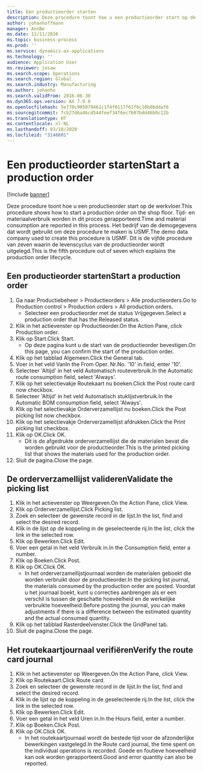 ```yaml
---
title: Een productieorder starten
description: Deze procedure toont hoe u een productieorder start op de werkvloer.
author: johanhoffmann
manager: AnnBe
ms.date: 11/11/2016
ms.topic: business-process
ms.prod: ''
ms.service: dynamics-ax-applications
ms.technology: ''
audience: Application User
ms.reviewer: josaw
ms.search.scope: Operations
ms.search.region: Global
ms.search.industry: Manufacturing
ms.author: johanho
ms.search.validFrom: 2016-06-30
ms.dyn365.ops.version: AX 7.0.0
ms.openlocfilehash: 5e770c905079461c1f4f0117f61f6c10b86ddaf6
ms.sourcegitcommit: fcb27d6a46cd544feef34f6ec7607bdd46b0c12b
ms.translationtype: HT
ms.contentlocale: nl-NL
ms.lasthandoff: 03/18/2020
ms.locfileid: "3146601"
---
```

# <a name="start-a-production-order"></a><span data-ttu-id="8bef9-103">Een productieorder starten</span><span class="sxs-lookup"><span data-stu-id="8bef9-103">Start a production order</span></span>

[!include [banner](../../includes/banner.md)]

<span data-ttu-id="8bef9-104">Deze procedure toont hoe u een productieorder start op de werkvloer.</span><span class="sxs-lookup"><span data-stu-id="8bef9-104">This procedure shows how to start a production order on the shop floor.</span></span> <span data-ttu-id="8bef9-105">Tijd- en materiaalverbruik worden in dit proces gerapporteerd.</span><span class="sxs-lookup"><span data-stu-id="8bef9-105">Time and material consumption are reported in this process.</span></span> <span data-ttu-id="8bef9-106">Het bedrijf van de demogegevens dat wordt gebruikt om deze procedure te maken is USMF.</span><span class="sxs-lookup"><span data-stu-id="8bef9-106">The demo data company used to create this procedure is USMF.</span></span> <span data-ttu-id="8bef9-107">Dit is de vijfde procedure van zeven waarin de levenscyclus van de productieorder wordt uitgelegd.</span><span class="sxs-lookup"><span data-stu-id="8bef9-107">This is the fifth procedure out of seven which explains the production order lifecycle.</span></span>


## <a name="start-a-production-order"></a><span data-ttu-id="8bef9-108">Een productieorder starten</span><span class="sxs-lookup"><span data-stu-id="8bef9-108">Start a production order</span></span>
1. <span data-ttu-id="8bef9-109">Ga naar Productiebeheer > Productieorders > Alle productieorders.</span><span class="sxs-lookup"><span data-stu-id="8bef9-109">Go to Production control > Production orders > All production orders.</span></span>
    * <span data-ttu-id="8bef9-110">Selecteer een productieorder met de status Vrijgegeven.</span><span class="sxs-lookup"><span data-stu-id="8bef9-110">Select a production order that has the Released status.</span></span>  
2. <span data-ttu-id="8bef9-111">Klik in het actievenster op Productieorder.</span><span class="sxs-lookup"><span data-stu-id="8bef9-111">On the Action Pane, click Production order.</span></span>
3. <span data-ttu-id="8bef9-112">Klik op Start.</span><span class="sxs-lookup"><span data-stu-id="8bef9-112">Click Start.</span></span>
    * <span data-ttu-id="8bef9-113">Op deze pagina kunt u de start van de productieorder bevestigen.</span><span class="sxs-lookup"><span data-stu-id="8bef9-113">On this page, you can confirm the start of the production order.</span></span>  
4. <span data-ttu-id="8bef9-114">Klik op het tabblad Algemeen.</span><span class="sxs-lookup"><span data-stu-id="8bef9-114">Click the General tab.</span></span>
5. <span data-ttu-id="8bef9-115">Voer in het veld Van</span><span class="sxs-lookup"><span data-stu-id="8bef9-115">In the From Oper.</span></span> <span data-ttu-id="8bef9-116">Nr.</span><span class="sxs-lookup"><span data-stu-id="8bef9-116">No.</span></span> <span data-ttu-id="8bef9-117">'10' in.</span><span class="sxs-lookup"><span data-stu-id="8bef9-117">field, enter '10'.</span></span>
6. <span data-ttu-id="8bef9-118">Selecteer 'Altijd' in het veld Automatisch routeverbruik.</span><span class="sxs-lookup"><span data-stu-id="8bef9-118">In the Automatic route consumption field, select 'Always'.</span></span>
7. <span data-ttu-id="8bef9-119">Klik op het selectievakje Routekaart nu boeken.</span><span class="sxs-lookup"><span data-stu-id="8bef9-119">Click the Post route card now checkbox.</span></span>
8. <span data-ttu-id="8bef9-120">Selecteer 'Altijd' in het veld Automatisch stuklijstverbruik.</span><span class="sxs-lookup"><span data-stu-id="8bef9-120">In the Automatic BOM consumption field, select 'Always'.</span></span>
9. <span data-ttu-id="8bef9-121">Klik op het selectievakje Orderverzamellijst nu boeken.</span><span class="sxs-lookup"><span data-stu-id="8bef9-121">Click the Post picking list now checkbox.</span></span>
10. <span data-ttu-id="8bef9-122">Klik op het selectievakje Orderverzamellijst afdrukken.</span><span class="sxs-lookup"><span data-stu-id="8bef9-122">Click the Print picking list checkbox.</span></span>
11. <span data-ttu-id="8bef9-123">Klik op OK.</span><span class="sxs-lookup"><span data-stu-id="8bef9-123">Click OK.</span></span>
    * <span data-ttu-id="8bef9-124">Dit is de afgedrukte orderverzamellijst die de materialen bevat die worden gebruikt voor de productieorder.</span><span class="sxs-lookup"><span data-stu-id="8bef9-124">This is the printed picking list that shows the materials used for the production order.</span></span>  
12. <span data-ttu-id="8bef9-125">Sluit de pagina.</span><span class="sxs-lookup"><span data-stu-id="8bef9-125">Close the page.</span></span>

## <a name="validate-the-picking-list"></a><span data-ttu-id="8bef9-126">De orderverzamellijst valideren</span><span class="sxs-lookup"><span data-stu-id="8bef9-126">Validate the picking list</span></span>
1. <span data-ttu-id="8bef9-127">Klik in het actievenster op Weergeven.</span><span class="sxs-lookup"><span data-stu-id="8bef9-127">On the Action Pane, click View.</span></span>
2. <span data-ttu-id="8bef9-128">Klik op Orderverzamellijst.</span><span class="sxs-lookup"><span data-stu-id="8bef9-128">Click Picking list.</span></span>
3. <span data-ttu-id="8bef9-129">Zoek en selecteer de gewenste record in de lijst.</span><span class="sxs-lookup"><span data-stu-id="8bef9-129">In the list, find and select the desired record.</span></span>
4. <span data-ttu-id="8bef9-130">Klik in de lijst op de koppeling in de geselecteerde rij.</span><span class="sxs-lookup"><span data-stu-id="8bef9-130">In the list, click the link in the selected row.</span></span>
5. <span data-ttu-id="8bef9-131">Klik op Bewerken.</span><span class="sxs-lookup"><span data-stu-id="8bef9-131">Click Edit.</span></span>
6. <span data-ttu-id="8bef9-132">Voer een getal in het veld Verbruik in.</span><span class="sxs-lookup"><span data-stu-id="8bef9-132">In the Consumption field, enter a number.</span></span>
7. <span data-ttu-id="8bef9-133">Klik op Boeken.</span><span class="sxs-lookup"><span data-stu-id="8bef9-133">Click Post.</span></span>
8. <span data-ttu-id="8bef9-134">Klik op OK.</span><span class="sxs-lookup"><span data-stu-id="8bef9-134">Click OK.</span></span>
    * <span data-ttu-id="8bef9-135">In het orderverzamellijstjournaal worden de materialen geboekt die worden verbruikt door de productieorder.</span><span class="sxs-lookup"><span data-stu-id="8bef9-135">In the picking list journal, the materials consumed by the production order are posted.</span></span> <span data-ttu-id="8bef9-136">Voordat u het journaal boekt, kunt u correcties aanbrengen als er een verschil is tussen de geschatte hoeveelheid en de werkelijke verbruikte hoeveelheid.</span><span class="sxs-lookup"><span data-stu-id="8bef9-136">Before posting the journal, you can make adjustments if there is a difference between the estimated quantity and the actual consumed quantity.</span></span>  
9. <span data-ttu-id="8bef9-137">Klik op het tabblad Rasterdeelvenster.</span><span class="sxs-lookup"><span data-stu-id="8bef9-137">Click the GridPanel tab.</span></span>
10. <span data-ttu-id="8bef9-138">Sluit de pagina.</span><span class="sxs-lookup"><span data-stu-id="8bef9-138">Close the page.</span></span>

## <a name="verify-the-route-card-journal"></a><span data-ttu-id="8bef9-139">Het routekaartjournaal verifiëren</span><span class="sxs-lookup"><span data-stu-id="8bef9-139">Verify the route card journal</span></span>
1. <span data-ttu-id="8bef9-140">Klik in het actievenster op Weergeven.</span><span class="sxs-lookup"><span data-stu-id="8bef9-140">On the Action Pane, click View.</span></span>
2. <span data-ttu-id="8bef9-141">Klik op Routekaart.</span><span class="sxs-lookup"><span data-stu-id="8bef9-141">Click Route card.</span></span>
3. <span data-ttu-id="8bef9-142">Zoek en selecteer de gewenste record in de lijst.</span><span class="sxs-lookup"><span data-stu-id="8bef9-142">In the list, find and select the desired record.</span></span>
4. <span data-ttu-id="8bef9-143">Klik in de lijst op de koppeling in de geselecteerde rij.</span><span class="sxs-lookup"><span data-stu-id="8bef9-143">In the list, click the link in the selected row.</span></span>
5. <span data-ttu-id="8bef9-144">Klik op Bewerken.</span><span class="sxs-lookup"><span data-stu-id="8bef9-144">Click Edit.</span></span>
6. <span data-ttu-id="8bef9-145">Voer een getal in het veld Uren in.</span><span class="sxs-lookup"><span data-stu-id="8bef9-145">In the Hours field, enter a number.</span></span>
7. <span data-ttu-id="8bef9-146">Klik op Boeken.</span><span class="sxs-lookup"><span data-stu-id="8bef9-146">Click Post.</span></span>
8. <span data-ttu-id="8bef9-147">Klik op OK.</span><span class="sxs-lookup"><span data-stu-id="8bef9-147">Click OK.</span></span>
    * <span data-ttu-id="8bef9-148">In het routekaartjournaal wordt de bestede tijd voor de afzonderlijke bewerkingen vastgelegd.</span><span class="sxs-lookup"><span data-stu-id="8bef9-148">In the Route card journal, the time spent on the individual operations is recorded.</span></span> <span data-ttu-id="8bef9-149">Goede en foutieve hoeveelheid kan ook worden gerapporteerd.</span><span class="sxs-lookup"><span data-stu-id="8bef9-149">Good and error quantity can also be reported.</span></span>  
